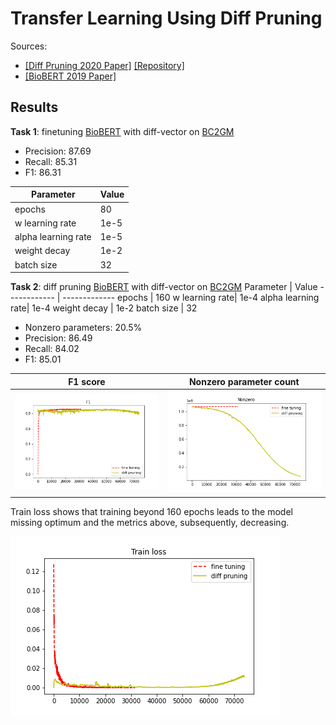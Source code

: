 # Transfer Learning Using Diff Pruning
Sources:
 - [[Diff Pruning 2020 Paper]](https://arxiv.org/abs/2012.07463) [[Repository]](https://github.com/dguo98/DiffPruning)
 - [[BioBERT 2019 Paper]](https://academic.oup.com/bioinformatics/article/36/4/1234/5566506)

## Results

**Task 1**: finetuning [BioBERT](https://github.com/dmis-lab/biobert-pytorch) with diff-vector on [BC2GM](https://drive.google.com/file/d/1OletxmPYNkz2ltOr9pyT0b0iBtUWxslh/view)

  - Precision:   87.69
  - Recall:   85.31
  - F1: 86.31
 

Parameter  | Value
------------ | -------------
epochs       | 80
w learning rate| 1e-5
alpha learning rate| 1e-5
weight decay | 1e-2
batch size   | 32



**Task 2**: diff pruning [BioBERT](https://github.com/dmis-lab/biobert-pytorch) with diff-vector on [BC2GM](https://drive.google.com/file/d/1OletxmPYNkz2ltOr9pyT0b0iBtUWxslh/view)
Parameter  | Value
------------ | -------------
epochs       | 160
w learning rate| 1e-4
alpha learning rate| 1e-4
weight decay | 1e-2
batch size   | 32

  - Nonzero parameters: 20.5%
  - Precision:   86.49
  - Recall:   84.02
  - F1: 85.01
 
F1 score            |  Nonzero parameter count
:-------------------------:|:-------------------------:
![](img/f1.png)  |  ![](img/nonzero.png)


Train loss shows that training beyond 160 epochs leads to the model missing optimum and the metrics above, subsequently, decreasing.

![](img/train.png)

